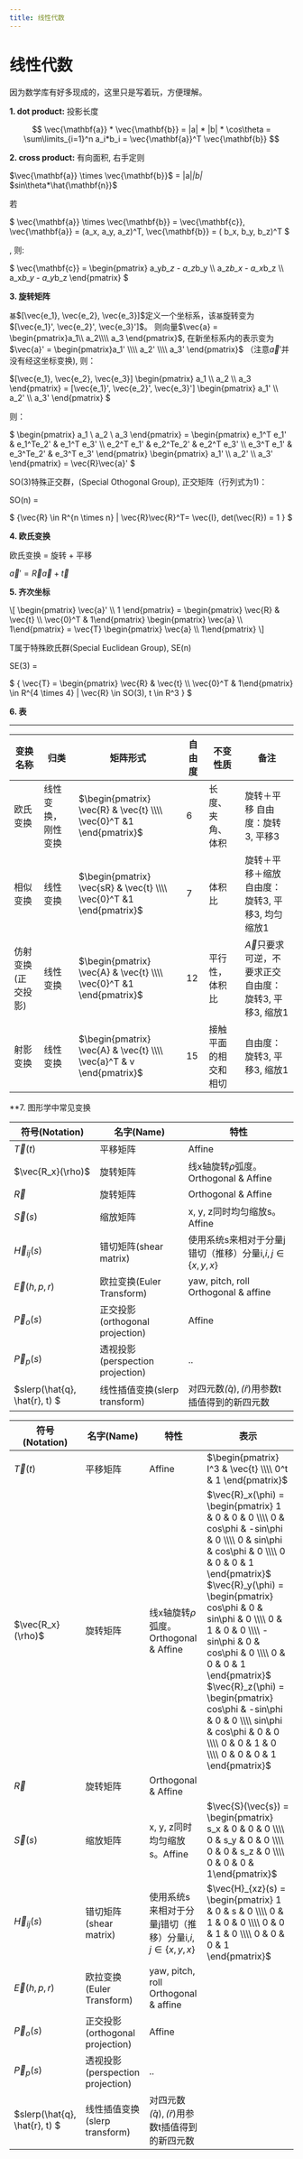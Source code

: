 ```yaml
---
title: 线性代数
---
```


# 线性代数

因为数学库有好多现成的，这里只是写着玩，方便理解。

**1. dot product:** 投影长度

$$
\vec{\mathbf{a}} * \vec{\mathbf{b}} = |a| * |b| * \cos\theta = \sum\limits_{i=1}^n a_i*b_i = \vec{\mathbf{a}}^T
\vec{\mathbf{b}}
$$

**2. cross product:** 有向面积, 右手定则


$\vec{\mathbf{a}} \times \vec{\mathbf{b}}$ = |a|*|b|* $sin\theta*\hat{\mathbf{n}}$

若

$ \vec{\mathbf{a}} \times \vec{\mathbf{b}} = \vec{\mathbf{c}}, \vec{\mathbf{a}} = (a_x, a_y, a_z)^T, \vec{\mathbf{b}} = ( b_x, b_y, b_z)^T $

, 则:

$
\vec{\mathbf{c}} = \begin{pmatrix} a_y*b_z - a_z*b_y \\\\ a_z*b_x - a_x*b_z \\\\ a_x*b_y - a_y*b_z \end{pmatrix}
$

**3. 旋转矩阵**

`基`$[\vec{e_1}, \vec{e_2}, \vec{e_3}]$定义一个坐标系，该`基`旋转变为$[\vec{e_1}', \vec{e_2}', \vec{e_3}']$。
则向量$\vec{a} = \begin{pmatrix}a_1\\ a_2\\\\ a_3 \end{pmatrix}$, 在新坐标系内的表示变为$\vec{a}' = \begin{pmatrix}a_1' \\\\ a_2' \\\\
a_3' \end{pmatrix}$ （注意$\vec{a}'$并没有经这坐标变换),
则：

$[\vec{e_1}, \vec{e_2}, \vec{e_3}] \begin{pmatrix} a_1 \\\\ a_2 \\\\ a_3 \end{pmatrix} = [\vec{e_1}', \vec{e_2}', \vec{e_3}'] \begin{pmatrix} a_1' \\\\ a_2' \\\\ a_3' \end{pmatrix} $

则：

$ \begin{pmatrix} a_1 \\ a_2 \\ a_3 \end{pmatrix} = \begin{pmatrix} e_1^T e_1' & e_1^Te_2' & e_1^T e_3' \\\\ e_2^T e_1' & e_2^Te_2' & e_2^T e_3' \\\\ e_3^T e_1' & e_3^Te_2' & e_3^T e_3' \end{pmatrix} \begin{pmatrix} a_1' \\\\ a_2' \\\\ a_3' \end{pmatrix} = \vec{R}\vec{a}' $

SO(3)特殊正交群，(Special Othogonal Group), 正交矩阵（行列式为1)：

SO(n) =

$
\{\vec{R} \in R^{n \times n} | \vec{R}\vec{R}^T= \vec{I}, det(\vec{R}) = 1 \}
$

**4. 欧氏变换**

欧氏变换 = 旋转 + 平移

$\vec{a}' = \vec{R} \vec{a} + \vec{t}$

**5. 齐次坐标**

\\[
\begin{pmatrix} \vec{a}' \\\\ 1 \end{pmatrix} =
\begin{pmatrix} \vec{R} & \vec{t} \\\\
\vec{0}^T & 1\end{pmatrix}
\begin{pmatrix} \vec{a} \\\\ 1\end{pmatrix} =
\vec{T}
\begin{pmatrix} \vec{a} \\\\ 1\end{pmatrix}
\\]

T属于特殊欧氏群(Special Euclidean Group), SE(n)

SE(3) =

$ \{ \vec{T} = \begin{pmatrix} \vec{R} & \vec{t} \\\\ \vec{0}^T & 1\end{pmatrix} \in R^{4 \times 4} | \vec{R} \in SO(3), t \in R^3 \} $

**6. 表**

---

| 变换名称           | 归类               | 矩阵形式                                                             | 自由度 | 不变性质             | 备注                                                           |
| -------------------- | -------------------- | ---------------------------------------------------------------------- | -------- | ---------------------- | ---------------------------------------------------------------- |
| 欧氏变换           | 线性变换，刚性变换 | $\begin{pmatrix} \vec{R} & \vec{t} \\\\ \vec{0}^T &1 \end{pmatrix}$  | 6      | 长度、夹角、体积     | 旋转＋平移 自由度：旋转3, 平移3                            |
| 相似变换           | 线性变换           | $\begin{pmatrix} \vec{sR} & \vec{t} \\\\ \vec{0}^T &1 \end{pmatrix}$ | 7      | 体积比               | 旋转＋平移＋缩放自由度：旋转3, 平移3, 均匀缩放1            |
| 仿射变换(正交投影) | 线性变换           | $\begin{pmatrix} \vec{A} & \vec{t} \\\\ \vec{0}^T &1 \end{pmatrix}$  | 12     | 平行性，体积比       | $\vec{A}$只要求可逆，不要求正交自由度：旋转3, 平移3, 缩放1 |
| 射影变换           | 线性变换           | $\begin{pmatrix} \vec{A} & \vec{t} \\\\ \vec{a}^T & v \end{pmatrix}$ | 15     | 接触平面的相交和相切 | 自由度：旋转3, 平移3, 缩放1                                    |

**7. 图形学中常见变换

| 符号(Notation)                  | 名字(Name)                     | 特性                                           |
|-------------------------------|------------------------------|----------------------------------------------|
| $\vec{T}(t)$                  | 平移矩阵                         | Affine                                       |
| $\vec{R_x}(\rho)$             | 旋转矩阵                         | 线x轴旋转$\rho$弧度。Orthogonal & Affine            |
| $\vec{R}$                     | 旋转矩阵                         | Orthogonal & Affine                          |
| $\vec{S}(s)$                  | 缩放矩阵                         | x, y, z同时均匀缩放s。Affine                        |
| $\vec{H}_{ij}(s)$             | 错切矩阵(shear matrix)           | 使用系统s来相对于分量j错切（推移）分量i,$i,j \in \{ x, y, x\}$ |
| $\vec{E}(h,p,r)$              | 欧拉变换(Euler Transform)        | yaw, pitch, roll  Orthogonal & affine        |
| $\vec{P}_o(s)$                | 正交投影(orthogonal projection)  | Affine                                       |
| $\vec{P}_p(s)$                | 透视投影(perspection projection) | ..                                           |
| $slerp(\hat{q}, \hat{r}, t) $ | 线性插值变换(slerp transform)      | 对四元数$\hat(q), \hat(r)$用参数t插值得到的新四元数          |

| 符号(Notation)                  | 名字(Name)                     | 特性                                           | 表示                                                                                                                                                                                                                                                                                                                                                                                                                                                         |
|-------------------------------|------------------------------|----------------------------------------------|------------------------------------------------------------------------------------------------------------------------------------------------------------------------------------------------------------------------------------------------------------------------------------------------------------------------------------------------------------------------------------------------------------------------------------------------------------|
| $\vec{T}(t)$                  | 平移矩阵                         | Affine                                       | $\begin{pmatrix} I^3 & \vec{t} \\\\ 0^t & 1 \end{pmatrix}$                                                                                                                                                                                                                                                                                                                                                                                                 |
| $\vec{R_x}(\rho)$             | 旋转矩阵                         | 线x轴旋转$\rho$弧度。Orthogonal & Affine            | $\vec{R}_x(\phi) = \begin{pmatrix} 1 & 0 & 0 & 0 \\\\ 0 & cos\phi & -sin\phi & 0 \\\\ 0 & sin\phi & cos\phi & 0 \\\\ 0 & 0 & 0 & 1 \end{pmatrix}$ $\vec{R}_y(\phi) = \begin{pmatrix} cos\phi & 0 & sin\phi & 0 \\\\ 0 & 1 & 0 & 0 \\\\ -sin\phi & 0 & cos\phi & 0 \\\\ 0 & 0 & 0 & 1 \end{pmatrix}$ $\vec{R}_z(\phi) = \begin{pmatrix} cos\phi & -sin\phi & 0 & 0 \\\\ sin\phi & cos\phi & 0 & 0 \\\\ 0 & 0 & 1 & 0 \\\\ 0 & 0 & 0 & 1 \end{pmatrix}$ |
| $\vec{R}$                     | 旋转矩阵                         | Orthogonal & Affine                          |                                                                                                                                                                                                                                                                                                                                                                                                                                                            |
| $\vec{S}(s)$                  | 缩放矩阵                         | x, y, z同时均匀缩放s。Affine                        | $\vec{S}(\vec{s}) = \begin{pmatrix} s_x & 0 & 0 & 0 \\\\ 0 & s_y & 0 & 0 \\\\ 0 & 0 & s_z & 0 \\\\ 0 & 0 & 0 & 1\end{pmatrix}$                                                                                                                                                                                                                                                                                                                             |
| $\vec{H}_{ij}(s)$             | 错切矩阵(shear matrix)           | 使用系统s来相对于分量j错切（推移）分量i,$i,j \in \{ x, y, x\}$ | $\vec{H}_{xz}(s) = \begin{pmatrix} 1 & 0 & s & 0 \\\\ 0 & 1 & 0 & 0 \\\\ 0 & 0 & 1 & 0 \\\\ 0 & 0 & 0 & 1 \end{pmatrix}$                                                                                                                                                                                                                                                                                                                                  |
| $\vec{E}(h,p,r)$              | 欧拉变换(Euler Transform)        | yaw, pitch, roll  Orthogonal & affine        |                                                                                                                                                                                                                                                                                                                                                                                                                                                            |
| $\vec{P}_o(s)$                | 正交投影(orthogonal projection)  | Affine                                       |                                                                                                                                                                                                                                                                                                                                                                                                                                                            |
| $\vec{P}_p(s)$                | 透视投影(perspection projection) | ..                                           |                                                                                                                                                                                                                                                                                                                                                                                                                                                            |
| $slerp(\hat{q}, \hat{r}, t) $ | 线性插值变换(slerp transform)      | 对四元数$\hat(q), \hat(r)$用参数t插值得到的新四元数          |                                                                                                                                                                                                                                                                                                                                                                                                                                                            |

